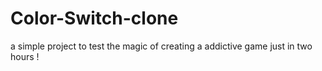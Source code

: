 # Color-Switch-clone
a simple project to test the magic of creating a addictive game just in two hours !
